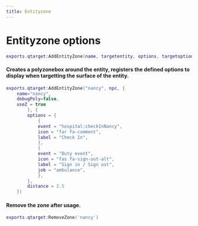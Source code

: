 ```yaml
---
title: Entityzone
---
```

# Entityzone options
```lua
exports.qtarget:AddEntityZone(name, targetentity, options, targetoptions)
```
#### Creates a polyzonebox around the entity, registers the defined options to display when targetting the surface of the entity.
```lua
exports.qtarget:AddEntityZone("nancy", npc, {
    name="nancy",
    debugPoly=false,
    useZ = true
        }, {
        options = {
            {
            event = "hospital:checkInNancy",
            icon = "far fa-comment",
            label = "Check In",
            },
            {
            event = "Duty event",
            icon = "fas fa-sign-out-alt",
            label = "Sign in / Sign out",
            job = "ambulance",
            },
        },
        distance = 2.5
    })  
```
#### Remove the zone after usage.

```lua
exports.qtarget:RemoveZone('nancy')
```
